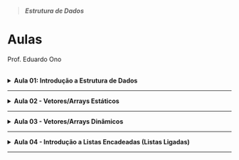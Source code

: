 > ##### Estrutura de Dados

# Aulas

Prof. Eduardo Ono

<br>

<details id="aula-01">
  <summary>
    <strong>Aula 01: Introdução a Estrutura de Dados</strong>
  </summary>
  <section markdown="1">
  <hr>

  * ## Conceitos

    * [Overview](../conteudo/00-overview/)

  * ## Criando o Ambiente de Desenvolvimento

    * [Compilador GCC](https://github.com/eduardo-ono/Introducao-a-Programacao/tree/master/conteudo/01-ambiente-de-desenvolvimento#compilador-tdm-gcc)

    * [Editor Microsoft Visual Studio Code (VS Code)](https://github.com/eduardo-ono/Introducao-a-Programacao/tree/master/conteudo/01-ambiente-de-desenvolvimento#microsoft-visual-studio-code-vs-code)

  * ## Estruturas em C

    * ### struct

  * ## Alocação Dinâmica de Memória

    * [Memória "Stack" e memória "Heap"](../conteudo/03-alocacao-dinamica-de-memoria/README.md#memória-stack-e-memória-heap)

  </section>
</details>

---

<details id="aula-02">
  <summary>
    <strong>Aula 02 - Vetores/Arrays Estáticos</strong>
  </summary>
  <section markdown="1">

  </section>
</details>

---

<details id="aula-03">
  <summary>
    <strong>Aula 03 - Vetores/Arrays Dinâmicos</strong>
  </summary>
  <section markdown="1">

  * Função realloc() e free()

  * Programa `proj-crud-paciente.c`

  </section>
</details>

---

<details id="aula-04">
  <summary>
    <strong>Aula 04 - Introdução a Listas Encadeadas (Listas Ligadas)</strong>
  </summary>
  <section markdown="1">

  </section>
</details>

---

<br>
